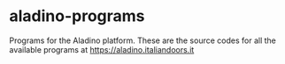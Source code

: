 # aladino-programs
Programs for the Aladino platform. These are the source codes for all the available programs at https://aladino.italiandoors.it
